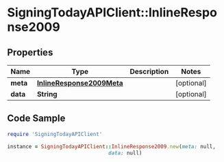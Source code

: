 # SigningTodayAPIClient::InlineResponse2009

## Properties

Name | Type | Description | Notes
------------ | ------------- | ------------- | -------------
**meta** | [**InlineResponse2009Meta**](InlineResponse2009Meta.md) |  | [optional] 
**data** | **String** |  | [optional] 

## Code Sample

```ruby
require 'SigningTodayAPIClient'

instance = SigningTodayAPIClient::InlineResponse2009.new(meta: null,
                                 data: null)
```


